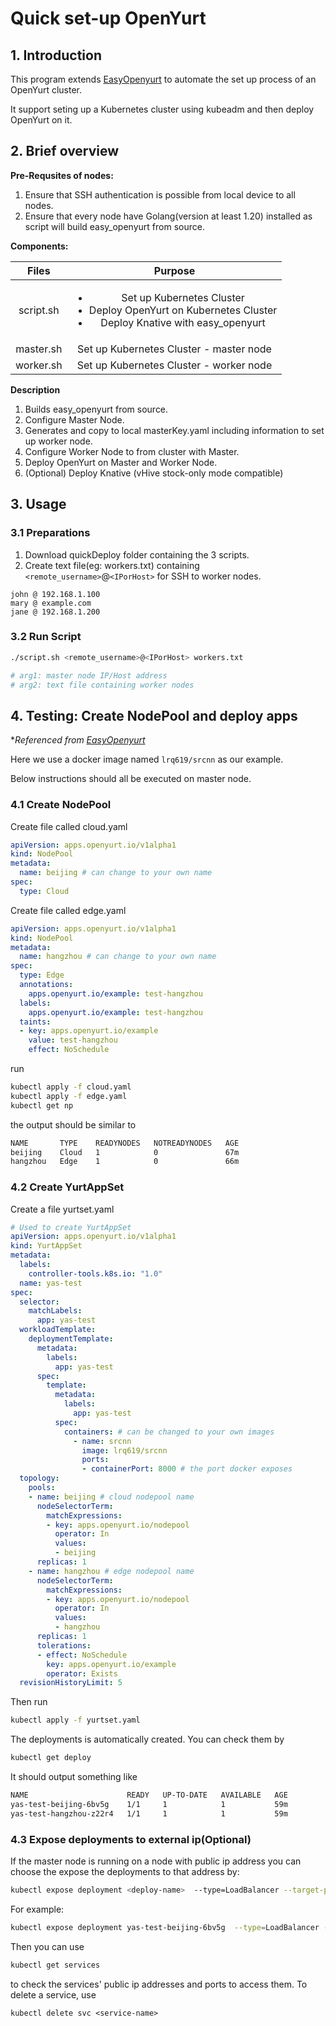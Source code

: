 # Quick set-up OpenYurt

## 1. Introduction

This program extends [EasyOpenyurt](https://github.com/flyinghorse0510/easy_openyurt) to automate the set up process of an OpenYurt cluster. 

It support seting up a Kubernetes cluster using kubeadm and then deploy OpenYurt on it.

## 2. Brief overview

**Pre-Requsites of nodes:**
1. Ensure that SSH authentication is possible from local device to all nodes.
2. Ensure that every node have Golang(version at least 1.20) installed as script will build easy_openyurt from source.

**Components:**

|      Files      | Purpose  |
| :----------: | :---: |
| script.sh | <ul><li>Set up Kubernetes Cluster</li><li>Deploy OpenYurt on Kubernetes Cluster</li><li>Deploy Knative with easy_openyurt</li></ul> |
| master.sh | Set up Kubernetes Cluster - master node |
| worker.sh | Set up Kubernetes Cluster - worker node |

**Description**

1. Builds easy_openyurt from source.
2. Configure Master Node.
3. Generates and copy to local masterKey.yaml including information to set up worker node.
4. Configure Worker Node to from cluster with Master.
5. Deploy OpenYurt on Master and Worker Node.
6. (Optional) Deploy Knative (vHive stock-only mode compatible)

## 3. Usage

### 3.1 Preparations 
1. Download quickDeploy folder containing the 3 scripts.
2. Create text file(eg: workers.txt) containing `<remote_username>`@`<IPorHost>` for SSH to worker nodes.
```plaintext
john @ 192.168.1.100
mary @ example.com
jane @ 192.168.1.200

```

### 3.2 Run Script

```bash
./script.sh <remote_username>@<IPorHost> workers.txt

# arg1: master node IP/Host address
# arg2: text file containing worker nodes
```


## 4. Testing: Create NodePool and deploy apps
**Referenced from [EasyOpenyurt](https://github.com/flyinghorse0510/easy_openyurt)*

Here we use a docker image named ```lrq619/srcnn``` as our example.

Below instructions should all be executed on master node.

### 4.1 Create NodePool
Create file called cloud.yaml
```yaml
apiVersion: apps.openyurt.io/v1alpha1
kind: NodePool
metadata:
  name: beijing # can change to your own name
spec:
  type: Cloud
```
Create file called edge.yaml
```yaml
apiVersion: apps.openyurt.io/v1alpha1
kind: NodePool
metadata:
  name: hangzhou # can change to your own name
spec:
  type: Edge
  annotations:
    apps.openyurt.io/example: test-hangzhou
  labels:
    apps.openyurt.io/example: test-hangzhou
  taints:
  - key: apps.openyurt.io/example
    value: test-hangzhou
    effect: NoSchedule
```
run
```bash
kubectl apply -f cloud.yaml
kubectl apply -f edge.yaml
kubectl get np
```
the output should be similar to 
```bash
NAME       TYPE    READYNODES   NOTREADYNODES   AGE
beijing    Cloud   1            0               67m
hangzhou   Edge    1            0               66m
```

### 4.2 Create YurtAppSet
Create a file yurtset.yaml
```yaml
# Used to create YurtAppSet
apiVersion: apps.openyurt.io/v1alpha1
kind: YurtAppSet
metadata:
  labels:
    controller-tools.k8s.io: "1.0"
  name: yas-test
spec:
  selector:
    matchLabels:
      app: yas-test
  workloadTemplate:
    deploymentTemplate:
      metadata:
        labels:
          app: yas-test
      spec:
        template:
          metadata:
            labels:
              app: yas-test
          spec:
            containers: # can be changed to your own images
              - name: srcnn
                image: lrq619/srcnn
                ports:
                - containerPort: 8000 # the port docker exposes
  topology:
    pools:
    - name: beijing # cloud nodepool name
      nodeSelectorTerm:
        matchExpressions:
        - key: apps.openyurt.io/nodepool
          operator: In
          values:
          - beijing
      replicas: 1
    - name: hangzhou # edge nodepool name
      nodeSelectorTerm:
        matchExpressions:
        - key: apps.openyurt.io/nodepool
          operator: In
          values:
          - hangzhou
      replicas: 1
      tolerations:
      - effect: NoSchedule
        key: apps.openyurt.io/example
        operator: Exists
  revisionHistoryLimit: 5
```
Then run
```bash
kubectl apply -f yurtset.yaml
```
The deployments is automatically created.
You can check them by
```bash
kubectl get deploy
```
It should output something like
```bash
NAME                      READY   UP-TO-DATE   AVAILABLE   AGE
yas-test-beijing-6bv5g    1/1     1            1           59m
yas-test-hangzhou-z22r4   1/1     1            1           59m
```
### 4.3 Expose deployments to external ip(Optional)
If the master node is running on a node with public ip address you can choose the expose the deployments to that address by:
```bash
kubectl expose deployment <deploy-name>  --type=LoadBalancer --target-port <container-exposed-ip> --external-ip <ip>
```
For example:
```bash
kubectl expose deployment yas-test-beijing-6bv5g  --type=LoadBalancer --target-port 8000 --external-ip 128.110.217.71
```
Then you can use
```bash
kubectl get services
```
to check the services' public ip addresses and ports to access them.
To delete a service, use 
```
kubectl delete svc <service-name>
```